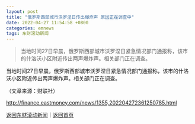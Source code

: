```yaml
---
layout: post
title: "俄罗斯西部城市沃罗涅日传出爆炸声 原因正在调查中"
date: 2022-04-27 11:54:58 +0800
categories: emnews
tags: 东财滚动新闻
---
```

> 当地时间27日早晨，俄罗斯西部城市沃罗涅日紧急情况部门通报称，该市的什洛沃小区附近传出两声爆炸声。相关部门正在调查。

<p>当地时间27日早晨，俄罗斯西部城市沃罗涅日紧急情况部门通报称，该市的什洛沃小区附近传出两声爆炸声。相关部门正在调查。</p><p class="em_media">（文章来源：财联社）</p>

<http://finance.eastmoney.com/news/1355,202204272361250785.html>

[返回东财滚动新闻](//finews.withounder.com/emnews/)｜[返回首页](//finews.withounder.com/)